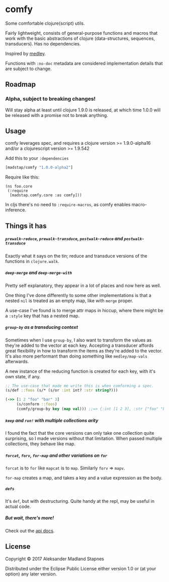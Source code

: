 # comfy

Some comfortable clojure(script) utils.

Fairly lightweight, consists of general-purpose functions and macros that work with the basic abstractions of clojure (data-structures, sequences, transducers). Has no dependencies.

Inspired by [medley](https://github.com/weavejester/medley).

Functions with `:no-doc` metadata are considered implementation details that are subject to change.

## Roadmap

### Alpha, subject to breaking changes!

Will stay alpha at least until clojure 1.9.0 is released, at which time 1.0.0 will be released with a promise not to break anything.

## Usage

comfy leverages spec, and requires a clojure version >= 1.9.0-alpha16
and/or a clojurescript version >= 1.9.542

Add this to your `:dependencies`

```clojure
[madstap/comfy "1.0.0-alpha2"]
```

Require like this:

```
(ns foo.core
 (:require
  [madstap.comfy.core :as comfy]))
```

In cljs there's no need to `:require-macros`, as comfy enables macro-inference.

## Things it has

##### `prewalk-reduce`, `prewalk-transduce`, `postwalk-reduce` and `postwalk-transduce`

Exactly what it says on the tin; reduce and transduce versions of the functions in `clojure.walk`.

##### `deep-merge` and `deep-merge-with`

Pretty self explanatory, they appear in a lot of places and now here as well.

One thing I've done differently to some other implementations is that a nested
`nil` is treated as an empty map, like with `merge` proper.

A use-case I've found is to merge attr maps in hiccup,
where there might be a `:style` key that has a nested map.

##### `group-by` as a transducing context

Sometimes when I use `group-by`, I also want to transform the values
as they're added to the vector at each key. Accepting a transducer
affords great flexibility in how to transform the items as they're added to the vector.
It's also more performant than doing something like `medley/map-vals` afterwards.

A new instance of the reducing function is created for each key,
with it's own state, if any.

```clojure
;; The use-case that made me write this is when comforming a spec.
(s/def ::foos (s/* (s/or :int int? :str string?)))

(->> [1 2 "foo" "bar" 3]
     (s/conform ::foos)
     (comfy/group-by key (map val))) ;;=> {:int [1 2 3], :str ["foo" "bar"]}
```

##### `keep` and `run!` with multiple collections arity

I found the fact that the core versions can only take one collection quite surprising,
so I made versions without that limitation. When passed multiple collections,
they behave like map.

##### `forcat`, `forv`, `for-map` and other variations on `for`

`forcat` is to `for` like `mapcat` is to `map`. Similarly `forv` => `mapv`.

`for-map` creates a map, and takes a key and a value expression as the body.

##### `defs`

It's `def`, but with destructuring. Quite handy at the repl, may be useful in actual code.

##### But wait, there's more!

Check out the [api docs](https://madstap.github.io/comfy/madstap.comfy.core.html).

## License

Copyright © 2017 Aleksander Madland Stapnes

Distributed under the Eclipse Public License either version 1.0 or (at
your option) any later version.

